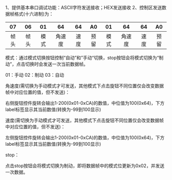 1、提供基本串口调试功能：ASCII字符发送接收；HEX发送接收
2、控制区发送数据帧格式(十六进制)为：

|  07  |  06  |  01  |   64   |  64  |  A0  |  01  |   64   |  64  |  A0  |
| :--: | :--: | :--: | :----: | :--: | :--: | :--: | :----: | :--: | :--: |
| 帧头 | 帧头 | 模式 | 角速度 | 速度 | 预留 | 模式 | 角速度 | 速度 | 预留 |

模式：通过模式切换按钮控制“自动”和”手动“切换，stop按钮会将模式切换为“制动”，点击切换时会发送一次当前数据帧。

01：手动		02：制动		03：自动

角速度(需切换为手动模式才可发送，其他模式下点击旋钮不同位置仅会改变数据帧中对应位置的值，但不发送)：

右侧旋钮控件旋转会输出1-200(0x01-0xCA)的数值，中位值为100(0x64)，下方label标签显示其当前数值(转换为-99到100显示)

速度(需切换为手动模式才可发送，其他模式下点击旋钮不同位置仅会改变数据帧中对应位置的值，但不发送)：

左侧旋钮控件旋转会输出1-200(0x01-0xCA)的数值，中位值为100(0x64)，下方label标签显示其当前数值(转换为-99到100显示)

stop：

点击stop按钮会将模式切换为制动，即将数据帧中的模式位更新为0x02，并发送一次数据。


